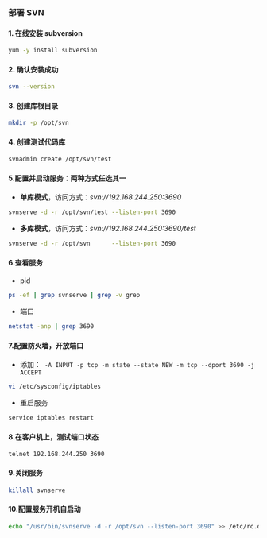 ### 部署 SVN

#### 1. 在线安装 subversion

```sh
yum -y install subversion
```

#### 2. 确认安装成功
```sh
svn --version
```

#### 3. 创建库根目录
```sh
mkdir -p /opt/svn
```

#### 4. 创建测试代码库
```sh
svnadmin create /opt/svn/test
```

#### 5.配置并启动服务：两种方式任选其一
- **单库模式**，访问方式：*svn://192.168.244.250:3690*
```sh
svnserve -d -r /opt/svn/test --listen-port 3690
```
-  **多库模式**，访问方式：*svn://192.168.244.250:3690/test*
```sh
svnserve -d -r /opt/svn      --listen-port 3690
```

#### 6.查看服务
- pid
```sh
ps -ef | grep svnserve | grep -v grep
```
- 端口
```sh
netstat -anp | grep 3690
```

#### 7.配置防火墙，开放端口
- 添加：` -A INPUT -p tcp -m state --state NEW -m tcp --dport 3690 -j ACCEPT`
```sh
vi /etc/sysconfig/iptables
```
- 重启服务
```sh
service iptables restart
```
#### 8.在客户机上，测试端口状态
```
telnet 192.168.244.250 3690
```

#### 9.关闭服务
```sh
killall svnserve
```

#### 10.配置服务开机自启动
```sh
echo "/usr/bin/svnserve -d -r /opt/svn --listen-port 3690" >> /etc/rc.d/rc.local
```